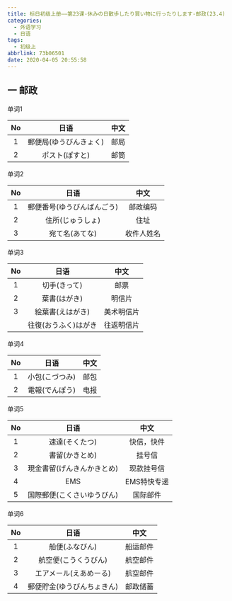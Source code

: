 ```yaml
---
title: 标日初级上册——第23课-休みの日散歩したり買い物に行ったりします-邮政(23.4)
categories:
  - 外语学习
  - 日语
tags:
  - 初级上
abbrlink: 73b06501
date: 2020-04-05 20:55:58
---
```

## 一 邮政

单词1

|  No  |          日语          | 中文 |
| :--: | :--------------------: | :--: |
|  1   | 郵便局(ゆうびんきょく) | 邮局 |
|  2   |     ポスト(ぽすと)     | 邮筒 |

<!--more-->

单词2

|  No  |            日语            |    中文    |
| :--: | :------------------------: | :--------: |
|  1   | 郵便番号(ゆうびんばんごう) |  邮政编码  |
|  2   |      住所(じゅうしょ)      |    住址    |
|  3   |       宛て名(あてな)       | 收件人姓名 |

单词3

|  No  |         日语         |    中文    |
| :--: | :------------------: | :--------: |
|  1   |     切手(きって)     |    邮票    |
|  2   |     葉書(はがき)     |   明信片   |
|  3   |   絵葉書(えはがき)   | 美术明信片 |
|      | 往復(おうふく)はがき | 往返明信片 |

单词4

|  No  |      日语      | 中文 |
| :--: | :------------: | :--: |
|  1   | 小包(こづつみ) | 邮包 |
|  2   | 電報(でんぽう) | 电报 |

单词5

|  No  |            日语            |    中文     |
| :--: | :------------------------: | :---------: |
|  1   |       速達(そくたつ)       | 快信，快件  |
|  2   |       書留(かきとめ)       |   挂号信    |
|  3   | 現金書留(げんきんかきとめ) | 现款挂号信  |
|  4   |            EMS             | EMS特快专递 |
|  5   | 国際郵便(こくさいゆうびん) |  国际邮件   |

单词6

|  No  |            日语            |   中文   |
| :--: | :------------------------: | :------: |
|  1   |       船便(ふなびん)       | 船运邮件 |
|  2   |    航空便(こうくうびん)    | 航空邮件 |
|  3   |   エアメール(えあめーる)   | 航空邮件 |
|  4   | 郵便貯金(ゆうびんちょきん) | 邮政储蓄 |

